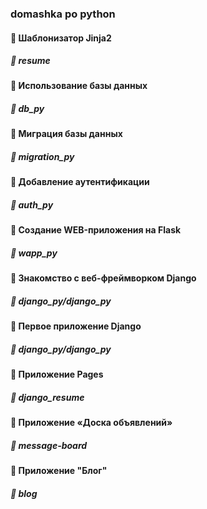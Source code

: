 ### domashka po python
#### :page_facing_up: Шаблонизатор Jinja2
##### :file_folder: resume
#### :page_facing_up: Использование базы данных
##### :file_folder: db_py
#### :page_facing_up: Миграция базы данных
##### :file_folder: migration_py
#### :page_facing_up: Добавление аутентификации
##### :file_folder: auth_py
#### :page_facing_up: Создание WEB-приложения на Flask
##### :file_folder: wapp_py
#### :page_facing_up: Знакомство с веб-фреймворком Django
##### :file_folder: django_py/django_py
#### :page_facing_up: Первое приложение Django
##### :file_folder: django_py/django_py
#### :page_facing_up: Приложение Pages
##### :file_folder: django_resume
#### :page_facing_up: Приложение «Доска объявлений»
##### :file_folder: message-board
#### :page_facing_up: Приложение "Блог"
##### :file_folder: blog
